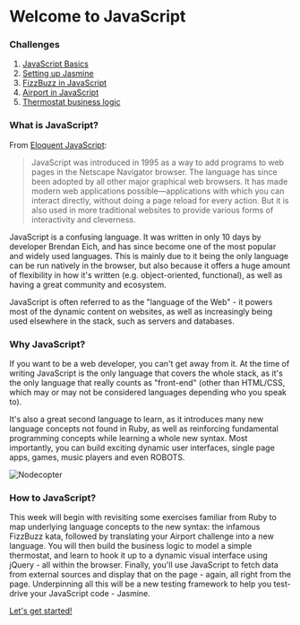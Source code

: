 # Welcome to JavaScript

### Challenges

1. [JavaScript Basics](1_javascript_basics.md)
2. [Setting up Jasmine](2_setting_up_jasmine.md)
3. [FizzBuzz in JavaScript](3_fizzbuzz_in_javascript.md)
4. [Airport in JavaScript](4_airport_challenge_js.md)
5. [Thermostat business logic](5_thermostat_logic.md)

### What is JavaScript?

From [Eloquent JavaScript](http://eloquentjavascript.net/):

>JavaScript was introduced in 1995 as a way to add programs to web pages in the Netscape Navigator browser. The language has since been adopted by all other major graphical web browsers. It has made modern web applications possible—applications with which you can interact directly, without doing a page reload for every action. But it is also used in more traditional websites to provide various forms of interactivity and cleverness.

JavaScript is a confusing language. It was written in only 10 days by developer Brendan Eich, and has since become one of the most popular and widely used languages. This is mainly due to it being the only language can be run natively in the browser, but also because it offers a huge amount of flexibility in how it's written (e.g. object-oriented, functional), as well as having a great community and ecosystem.

JavaScript is often referred to as the "language of the Web" - it powers most of the dynamic content on websites, as well as increasingly being used elsewhere in the stack, such as servers and databases.

### Why JavaScript?

If you want to be a web developer, you can't get away from it. At the time of writing JavaScript is the only language that covers the whole stack, as it's the only language that really counts as "front-end" (other than HTML/CSS, which may or may not be considered languages depending who you speak to).

It's also a great second language to learn, as it introduces many new language concepts not found in Ruby, as well as reinforcing fundamental programming concepts while learning a whole new syntax. Most importantly, you can build exciting dynamic user interfaces, single page apps, games, music players and even ROBOTS.

![Nodecopter](https://lilydev.files.wordpress.com/2013/03/ardrone2-404.jpg)

### How to JavaScript?

This week will begin with revisiting some exercises familiar from Ruby to map underlying language concepts to the new syntax: the infamous FizzBuzz kata, followed by translating your Airport challenge into a new language. You will then build the business logic to model a simple thermostat, and learn to hook it up to a dynamic visual interface using jQuery - all within the browser. Finally, you'll use JavaScript to fetch data from external sources and display that on the page - again, all right from the page. Underpinning all this will be a new testing framework to help you test-drive your JavaScript code - Jasmine.


[Let's get started!](1_javascript_basics.md)
